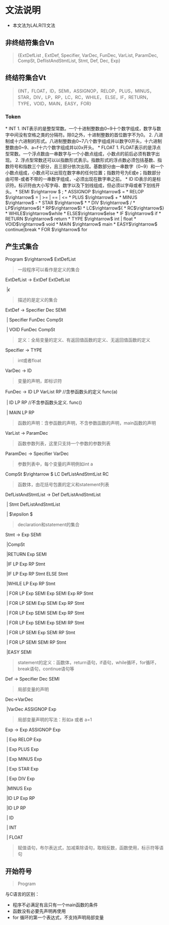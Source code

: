 # 文法说明

- 本文法为LALR(1)文法

## 非终结符集合Vn

> {ExtDefList , ExtDef, Specifier, VarDec, FunDec, VarList, ParamDec, CompSt, DeflistAndStmtList, Stmt, Def, Dec, Exp}

## 终结符集合Vt

> {INT，FLOAT，ID，SEMI，ASSIGNOP，RELOP，PLUS，MINUS，STAR，DIV，LP，RP，LC，RC，WHILE， ELSE，IF，RETURN，TYPE，VOID，MAIN，EASY，FOR}

<h3>Token</h3>
* INT
  1. INT表示的是整型常数。一个十进制整数由0~9十个数字组成，数字与数字中间没有空格之类的分隔符。除0之外，十进制整数的首位数字不为0。
  2. 八进制或十六进制的形式。八进制整数由0~7八个数字组成并以数字0开头，十六进制整数由0~9、a~f十六个数字组成并以0x开头。
* FLOAT
  1. FLOAT表示的是浮点型常数。一个浮点数由一串数字与一个小数点组成，小数点的前后必须有数字出现。
  2. 浮点型常数还可以以指数形式表示。指数形式的浮点数必须包括基数、指数符号和指数三个部分，且三部分依次出现。基数部分由一串数字（0~9）和一个小数点组成，小数点可以出现在数字串的任何位置；指数符号为E或e；指数部分由可带-或者不带的一串数字组成，-必须出现在数字串之前。
* ID
  ID表示的是标识符。标识符由大小写字母、数字以及下划线组成，但必须以字母或者下划线开头。
* SEMI $\rightarrow $ ;
* ASSIGNOP $\rightarrow$ =
* RELOP $\rightarrow$ = | >= | == | <=
* PLUS $\rightarrow$ +
* MINUS $\rightarrow$ -
* STAR $\rightarrow$ *
* DIV $\rightarrow$ /
* LP$\rightarrow$(
* RP$\rightarrow$)
* LC$\rightarrow${
* RC$\rightarrow$}
* WHILE$\rightarrow$while
* ELSE$\rightarrow$else
* IF $\rightarrow$ if
* RETURN $\rightarrow$ return
* TYPE $\rightarrow$ int | float
* VOID$\rightarrow$ void
* MAIN $\rightarrow$ main
* EASY$\rightarrow$ continue|break
* FOR $\rightarrow$ for

<h2>产生式集合</h2>
Program $\rightarrow$ ExtDefList    

> 一段程序可以看作是定义的集合



ExtDefList $\rightarrow$ ExtDef ExtDefList 

​						|$\epsilon$

> 描述的是定义的集合



ExtDef $\rightarrow$ Specifier Dec SEMI 

​				 | Specifier FunDec CompSt		

​				 | VOID FunDec CompSt

> 定义：全局变量的定义、有返回值函数的定义、无返回值函数的定义



Specifier $\rightarrow$ TYPE

> int或者float



VarDec $\rightarrow$ ID

> 变量的声明，即标识符



FunDec $\rightarrow$ ID LP VarList RP											//含参函数头的定义 func(a)

​					| ID LP RP													 //不含参函数头定义. func()

​					| MAIN LP RP

> 函数的声明：含参函数的声明，不含参数函数的声明，main函数的声明



VarList $\rightarrow$   ParamDec												

> 函数参数列表，这里只支持一个参数的参数列表



ParamDec $\rightarrow$ Specifier VarDec

> 参数列表中，每个变量的声明例如int a



CompSt $\rightarrow $ LC DefListAndStmtList RC

> 函数体，由花括号包裹的定义和statement列表



DefListAndStmtList $\rightarrow$ Def DefListAndStmtList

​										| Stmt DefListAndStmtList

​										| $\epsilon $

> declaration和statement的集合



Stmt $\rightarrow$ Exp SEMI

​				|CompSt

​				|RETURN Exp SEMI

​				|IF LP Exp RP Stmt

​				|IF LP Exp RP Stmt ELSE Stmt

​				|WHILE LP Exp RP Stmt

​				| FOR LP Exp SEMI Exp SEMI Exp RP Stmt

​				| FOR LP  SEMI Exp SEMI Exp RP Stmt

​				| FOR LP Exp SEMI  SEMI Exp RP Stmt

​				| FOR LP Exp SEMI Exp SEMI RP Stmt

​				| FOR LP SEMI Exp SEMI RP Stmt

​				| FOR LP SEMI SEMI RP Stmt

​				|EASY SEMI  

> statement的定义：函数体，return语句，if语句，while循环，for循环，break语句，continue语句等



Def $\rightarrow$ Specifier Dec SEMI 

> 局部变量的声明



Dec$\rightarrow$VarDec								         

​			|VarDec ASSIGNOP Exp

> 局部变量声明的写法：形如a 或者 a=1



Exp $\rightarrow$ Exp ASSIGNOP Exp  

​			| Exp RELOP Exp		

​			| Exp PLUS Exp				

​			| Exp MINUS Exp			

​			| Exp STAR Exp 				

​			| Exp DIV Exp					

​			|MINUS Exp 

​			|ID LP Exp RP			

​			|ID LP RP 					

​			| ID

​			| INT

​			| FLOAT

> 赋值语句，布尔表达式，加减乘除语句，取相反数，函数使用，标示符等语句

## 开始符号

>  Program



与C语言的区别：

* 程序不必满足有且只有一个main函数的条件
* 函数没有必要先声明再使用
* for 循环的第一个表达式，不支持声明局部变量